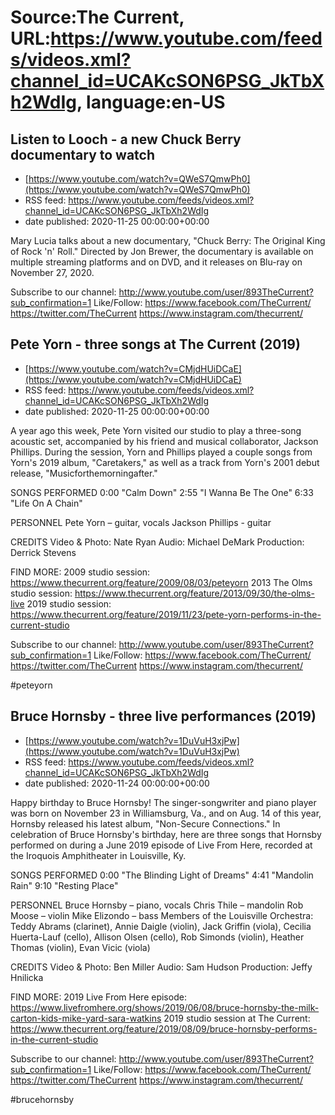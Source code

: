 # Source:The Current, URL:https://www.youtube.com/feeds/videos.xml?channel_id=UCAKcSON6PSG_JkTbXh2WdIg, language:en-US

## Listen to Looch - a new Chuck Berry documentary to watch
 - [https://www.youtube.com/watch?v=QWeS7QmwPh0](https://www.youtube.com/watch?v=QWeS7QmwPh0)
 - RSS feed: https://www.youtube.com/feeds/videos.xml?channel_id=UCAKcSON6PSG_JkTbXh2WdIg
 - date published: 2020-11-25 00:00:00+00:00

Mary Lucia talks about a new documentary, "Chuck Berry: The Original King of Rock 'n' Roll." Directed by Jon Brewer, the documentary is available on multiple streaming platforms and on DVD, and it releases on Blu-ray on November 27, 2020. 

Subscribe to our channel:
http://www.youtube.com/user/893TheCurrent?sub_confirmation=1
Like/Follow:
https://www.facebook.com/TheCurrent/
https://twitter.com/TheCurrent
https://www.instagram.com/thecurrent/

## Pete Yorn - three songs at The Current (2019)
 - [https://www.youtube.com/watch?v=CMjdHUiDCaE](https://www.youtube.com/watch?v=CMjdHUiDCaE)
 - RSS feed: https://www.youtube.com/feeds/videos.xml?channel_id=UCAKcSON6PSG_JkTbXh2WdIg
 - date published: 2020-11-25 00:00:00+00:00

A year ago this week, Pete Yorn visited our studio to play a three-song acoustic set, accompanied by his friend and musical collaborator, Jackson Phillips. During the session, Yorn and Phillips played a couple songs from Yorn's 2019 album, "Caretakers," as well as a track from Yorn's 2001 debut release, "Musicforthemorningafter." 

SONGS PERFORMED
0:00 "Calm Down"
2:55 "I Wanna Be The One"
6:33 "Life On A Chain"

PERSONNEL
Pete Yorn – guitar, vocals
Jackson Phillips - guitar

CREDITS
Video & Photo: Nate Ryan
Audio: Michael DeMark
Production: Derrick Stevens

FIND MORE:
2009 studio session: https://www.thecurrent.org/feature/2009/08/03/peteyorn
2013 The Olms studio session: https://www.thecurrent.org/feature/2013/09/30/the-olms-live
2019 studio session:
https://www.thecurrent.org/feature/2019/11/23/pete-yorn-performs-in-the-current-studio

Subscribe to our channel:
http://www.youtube.com/user/893TheCurrent?sub_confirmation=1
Like/Follow:
https://www.facebook.com/TheCurrent/
https://twitter.com/TheCurrent
https://www.instagram.com/thecurrent/

#peteyorn

## Bruce Hornsby - three live performances (2019)
 - [https://www.youtube.com/watch?v=1DuVuH3xjPw](https://www.youtube.com/watch?v=1DuVuH3xjPw)
 - RSS feed: https://www.youtube.com/feeds/videos.xml?channel_id=UCAKcSON6PSG_JkTbXh2WdIg
 - date published: 2020-11-24 00:00:00+00:00

Happy birthday to Bruce Hornsby! The singer-songwriter and piano player was born on November 23 in Williamsburg, Va., and on Aug. 14 of this year, Hornsby released his latest album, "Non-Secure Connections." In celebration of Bruce Hornsby's birthday, here are three songs that Hornsby performed on during a June 2019 episode of Live From Here, recorded at the Iroquois Amphitheater in Louisville, Ky.

SONGS PERFORMED
0:00 "The Blinding Light of Dreams"
4:41 "Mandolin Rain"
9:10 "Resting Place"

PERSONNEL
Bruce Hornsby – piano, vocals
Chris Thile – mandolin
Rob Moose – violin
Mike Elizondo – bass
Members of the Louisville Orchestra: Teddy Abrams (clarinet), Annie Daigle (violin), Jack Griffin (viola), Cecilia Huerta-Lauf (cello), Allison Olsen (cello), Rob Simonds (violin), Heather Thomas (violin), Evan Vicic (viola)

CREDITS
Video & Photo: Ben Miller
Audio: Sam Hudson
Production: Jeffy Hnilicka

FIND MORE:
2019 Live From Here episode:
https://www.livefromhere.org/shows/2019/06/08/bruce-hornsby-the-milk-carton-kids-mike-yard-sara-watkins
2019 studio session at The Current: https://www.thecurrent.org/feature/2019/08/09/bruce-hornsby-performs-in-the-current-studio

Subscribe to our channel:
http://www.youtube.com/user/893TheCurrent?sub_confirmation=1
Like/Follow:
https://www.facebook.com/TheCurrent/
https://twitter.com/TheCurrent
https://www.instagram.com/thecurrent/

#brucehornsby

